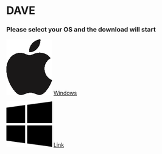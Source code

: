 # DAVE

### Please select your OS and the download will start
![Image](apple.PNG)
[Windows](url)

![Image](win.PNG)
[Link](url)

